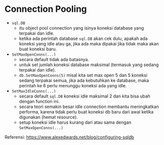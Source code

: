 # Connection Pooling

- `sql.DB`
  - itu object pool connection yang isinya koneksi database yang terpakai dan idle.
  - ketika ada perintah database `sql.DB` akan cek dulu, apakah ada koneksi yang idle atau ga, jika ada maka dipakai jika tidak maka akan buat koneksi baru.
- `SetMaxOpenConns(...)`
  - secara default tidak ada batasnya.
  - untuk set jumlah koneksi database maksimal (termasuk yang sedang terpakai dan idle).
  - `db.SetMaxOpenConns(5)` misal kita set max open 5 dan 5 koneksi sedang terpakai semua, jika ada kebutuhkan ke database, maka perintah ke 6 perlu menunggu koneksi ada yang idle.
- `SetMaxIdleConns(...)`
  - secara default `sql.DB` koneksi idle maksimal 2 dan kita bisa ubah dengan function ini.
  - secara teori semakin besar idle connection membantu meningkatkan performa, karena tidak perlu buat koneksi db baru dari awal ketika digunakan (hemat resource).
  - setup koneksi idle harus kurang dari atau sama dengan `SetMaxOpenConns(...)`


Referensi: https://www.alexedwards.net/blog/configuring-sqldb
